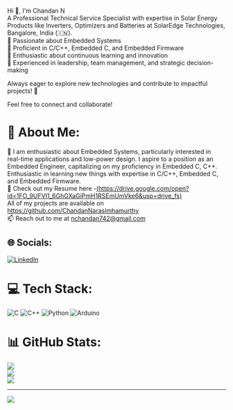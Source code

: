 Hi 👋, I'm Chandan N<br>
A Professional Technical Service Specialist with expertise in Solar Energy Products like Inverters, Optimizers and Batteries at SolarEdge Technologies, Bangalore, India (🇮🇳).<br>
🔹 Passionate about Embedded Systems<br>
🔹 Proficient in C/C++, Embedded C, and Embedded Firmware<br>
🔹 Enthusiastic about continuous learning and innovation<br>
🔹 Experienced in leadership, team management, and strategic decision-making<br>

Always eager to explore new technologies and contribute to impactful projects! 🚀

Feel free to connect and collaborate!


# 💫 About Me: 
🌱 I am enthusiastic about Embedded Systems, particularly interested in real-time applications and low-power design. I aspire to a position as an Embedded Engineer, capitalizing on my proficiency in Embedded C, C++. Enthusiastic in learning new things with expertise in C/C++, Embedded C, and Embedded Firmware.<br>
📑 Check out my Resume here -[(https://drive.google.com/open?id=1FO_9UFVI1_6GhGXaGiPmH1RSEmUmVke6&usp=drive_fs)](https://drive.google.com/open?id=1FO_9UFVI1_6GhGXaGiPmH1RSEmUmVke6&usp=drive_fs)<br>
All of my projects are available on https://github.com/ChandanNarasimhamurthy<br> 
📫 Reach out to me at nchandan742@gmail.com

## 🌐 Socials:
[![LinkedIn](https://img.shields.io/badge/LinkedIn-%230077B5.svg?logo=linkedin&logoColor=white)](https://linkedin.com/in/chandan-n-27509b24b) 

# 💻 Tech Stack:
![C](https://img.shields.io/badge/c-%2300599C.svg?style=flat&logo=c&logoColor=white) ![C++](https://img.shields.io/badge/c++-%2300599C.svg?style=flat&logo=c%2B%2B&logoColor=white) ![Python](https://img.shields.io/badge/python-3670A0?style=flat&logo=python&logoColor=ffdd54) ![Arduino](https://img.shields.io/badge/-Arduino-00979D?style=flat&logo=Arduino&logoColor=white)
# 📊 GitHub Stats:
![](https://github-readme-stats.vercel.app/api?username=ChandanNarasimhamurthy&theme=dark&hide_border=false&include_all_commits=false&count_private=false)<br/>
![](https://github-readme-streak-stats.herokuapp.com/?user=ChandanNarasimhamurthy&theme=dark&hide_border=false)<br/>
![](https://github-readme-stats.vercel.app/api/top-langs/?username=ChandanNarasimhamurthy&theme=dark&hide_border=false&include_all_commits=false&count_private=false&layout=compact)

---
[![](https://visitcount.itsvg.in/api?id=ChandanNarasimhamurthy&icon=0&color=0)](https://visitcount.itsvg.in)

<!-- Proudly created with GPRM ( https://gprm.itsvg.in ) -->
